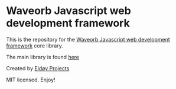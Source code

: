 # Waveorb Javascript web development framework

This is the repository for the [Waveorb Javascript web development framework](https://waveorb.com) core library.

The main library is found [here](https://github.com/eldoy/waveorb)

Created by [Eldøy Projects](https://eldoy.com)

MIT licensed. Enjoy!

